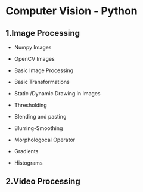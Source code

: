 # Computer Vision - Python

## 1.Image Processing

- Numpy Images

- OpenCV Images

- Basic Image Processing

- Basic Transformations

- Static /Dynamic Drawing in Images

- Thresholding

- Blending and pasting

- Blurring-Smoothing

- Morphologocal Operator

- Gradients

- Histograms

## 2.Video Processing

